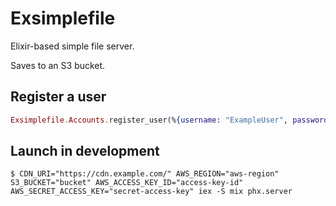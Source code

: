 # Exsimplefile

Elixir-based simple file server.

Saves to an S3 bucket.

## Register a user

```elixir
Exsimplefile.Accounts.register_user(%{username: "ExampleUser", password: "test_password"})
```

## Launch in development

```shell
$ CDN_URI="https://cdn.example.com/" AWS_REGION="aws-region" S3_BUCKET="bucket" AWS_ACCESS_KEY_ID="access-key-id" AWS_SECRET_ACCESS_KEY="secret-access-key" iex -S mix phx.server
```